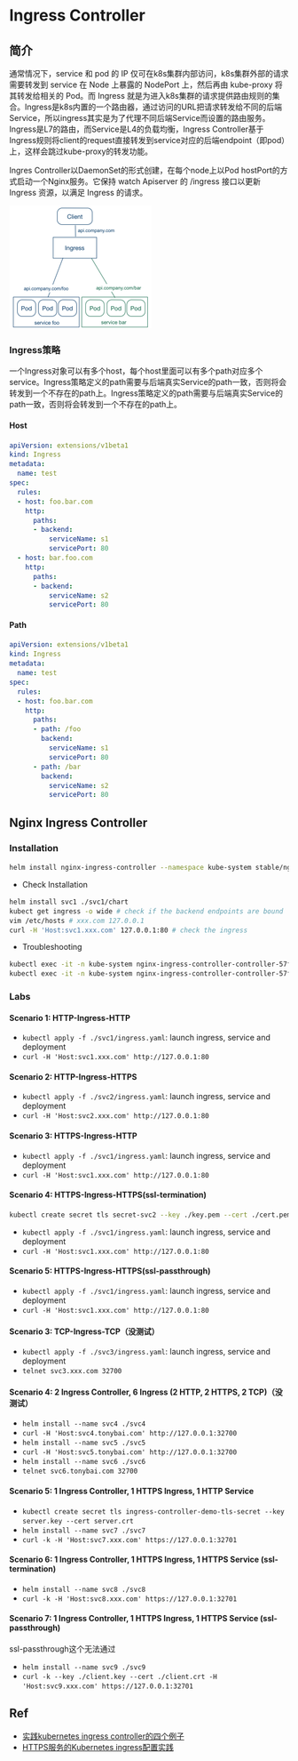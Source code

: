 # Ingress Controller

## 简介

通常情况下，service 和 pod 的 IP 仅可在k8s集群内部访问，k8s集群外部的请求需要转发到 service 在 Node  上暴露的 NodePort 上，然后再由 kube-proxy 将其转发给相关的 Pod。而 Ingress 就是为进入k8s集群的请求提供路由规则的集合。Ingress是k8s内置的一个路由器，通过访问的URL把请求转发给不同的后端Service，所以ingress其实是为了代理不同后端Service而设置的路由服务。Ingress是L7的路由，而Service是L4的负载均衡，Ingress Controller基于Ingress规则将client的request直接转发到service对应的后端endpoint（即pod）上，这样会跳过kube-proxy的转发功能。

Ingres Controller以DaemonSet的形式创建，在每个node上以Pod hostPort的方式启动一个Nginx服务。它保持 watch Apiserver 的 /ingress 接口以更新 Ingress 资源，以满足 Ingress 的请求。

<img src="figures/image-20200810084318470.png" alt="image-20200810084318470" style="zoom: 25%;" />

### Ingress策略
一个Ingress对象可以有多个host，每个host里面可以有多个path对应多个service。Ingress策略定义的path需要与后端真实Service的path一致，否则将会转发到一个不存在的path上。Ingress策略定义的path需要与后端真实Service的path一致，否则将会转发到一个不存在的path上。

#### Host

```yaml
apiVersion: extensions/v1beta1
kind: Ingress
metadata:
  name: test
spec:
  rules:
  - host: foo.bar.com
    http:
      paths:
      - backend:
          serviceName: s1
          servicePort: 80
  - host: bar.foo.com
    http:
      paths:
      - backend:
          serviceName: s2
          servicePort: 80
```

#### Path

```yaml
apiVersion: extensions/v1beta1
kind: Ingress
metadata:
  name: test
spec:
  rules:
  - host: foo.bar.com
    http:
      paths:
      - path: /foo
        backend:
          serviceName: s1
          servicePort: 80
      - path: /bar
        backend:
          serviceName: s2
          servicePort: 80
```




## Nginx Ingress Controller
### Installation
```bash
helm install nginx-ingress-controller --namespace kube-system stable/nginx-ingress # ingress controller安装在localhost的80和443端口
```
- Check Installation
```bash
helm install svc1 ./svc1/chart
kubect get ingress -o wide # check if the backend endpoints are bound
vim /etc/hosts # xxx.com 127.0.0.1
curl -H 'Host:svc1.xxx.com' 127.0.0.1:80 # check the ingress
```
- Troubleshooting
```bash
kubectl exec -it -n kube-system nginx-ingress-controller-controller-57f69dc9b9-qf6gw -- cat /etc/nginx/nginx.conf
kubectl exec -it -n kube-system nginx-ingress-controller-controller-57f69dc9b9-qf6gw -- tail /var/log/nginx/error.log
```

### Labs 

#### Scenario 1: HTTP-Ingress-HTTP
- `kubectl apply -f ./svc1/ingress.yaml`: launch ingress, service and deployment
- `curl -H 'Host:svc1.xxx.com' http://127.0.0.1:80`

#### Scenario 2: HTTP-Ingress-HTTPS
- `kubectl apply -f ./svc2/ingress.yaml`: launch ingress, service and deployment
- `curl -H 'Host:svc2.xxx.com' http://127.0.0.1:80`

#### Scenario 3: HTTPS-Ingress-HTTP
- `kubectl apply -f ./svc1/ingress.yaml`: launch ingress, service and deployment
- `curl -H 'Host:svc1.xxx.com' http://127.0.0.1:80`

#### Scenario 4: HTTPS-Ingress-HTTPS(ssl-termination)
```bash
kubectl create secret tls secret-svc2 --key ./key.pem --cert ./cert.pem --dry-run

```
- `kubectl apply -f ./svc1/ingress.yaml`: launch ingress, service and deployment
- `curl -H 'Host:svc1.xxx.com' http://127.0.0.1:80`

#### Scenario 5: HTTPS-Ingress-HTTPS(ssl-passthrough)
- `kubectl apply -f ./svc1/ingress.yaml`: launch ingress, service and deployment
- `curl -H 'Host:svc1.xxx.com' http://127.0.0.1:80`



#### Scenario 3: TCP-Ingress-TCP（没测试）
- `kubectl apply -f ./svc3/ingress.yaml`: launch ingress, service and deployment
- `telnet svc3.xxx.com 32700`

#### Scenario 4: 2 Ingress Controller, 6 Ingress (2 HTTP, 2 HTTPS, 2 TCP)（没测试）
- `helm install --name svc4 ./svc4`
- `curl -H 'Host:svc4.tonybai.com' http://127.0.0.1:32700`
- `helm install --name svc5 ./svc5`
- `curl -H 'Host:svc5.tonybai.com' http://127.0.0.1:32700`
- `helm install --name svc6 ./svc6`
- `telnet svc6.tonybai.com 32700`







#### Scenario 5: 1 Ingress Controller, 1 HTTPS Ingress, 1 HTTP Service
- `kubectl create secret tls ingress-controller-demo-tls-secret --key server.key --cert server.crt`
- `helm install --name svc7 ./svc7`
- `curl -k -H 'Host:svc7.xxx.com' https://127.0.0.1:32701`

#### Scenario 6: 1 Ingress Controller, 1 HTTPS Ingress, 1 HTTPS Service (ssl-termination)
- `helm install --name svc8 ./svc8`
- `curl -k -H 'Host:svc8.xxx.com' https://127.0.0.1:32701`

#### Scenario 7: 1 Ingress Controller, 1 HTTPS Ingress, 1 HTTPS Service (ssl-passthrough)
ssl-passthrough这个无法通过
- `helm install --name svc9 ./svc9`
- `curl -k --key ./client.key --cert ./client.crt -H 'Host:svc9.xxx.com' https://127.0.0.1:32701`


## Ref
- [实践kubernetes ingress controller的四个例子](https://tonybai.com/2018/06/21/kubernetes-ingress-controller-practice-using-four-examples/)
- [HTTPS服务的Kubernetes ingress配置实践](https://tonybai.com/2018/06/25/the-kubernetes-ingress-practice-for-https-service/)

